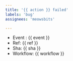 ```yaml
---
title: '{{ action }} failed'
labels: 'bug'
assignees: 'meowsbits'

---
```



- Event : {{ event }}
- Ref: {{ ref }}
- Sha: {{ sha }}
- Workflow: {{ workflow }}
